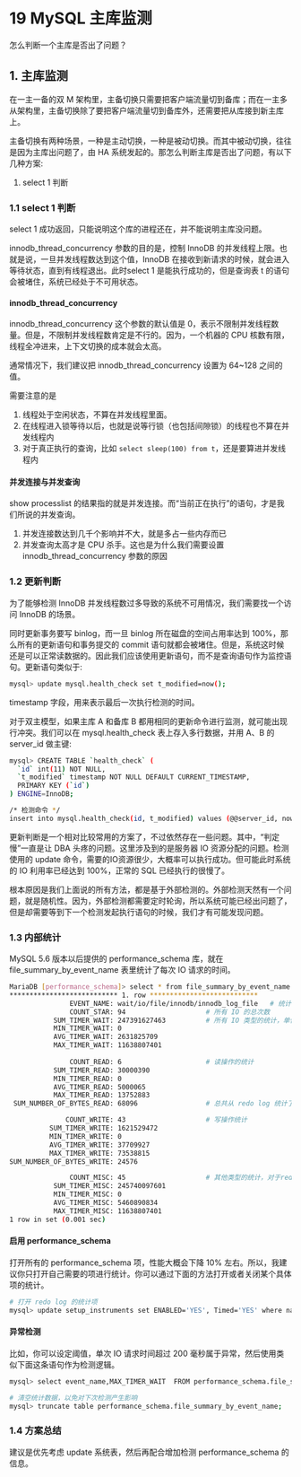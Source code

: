 # 19 MySQL 主库监测


怎么判断一个主库是否出了问题？

<!-- more -->

## 1. 主库监测
在一主一备的双 M 架构里，主备切换只需要把客户端流量切到备库；而在一主多从架构里，主备切换除了要把客户端流量切到备库外，还需要把从库接到新主库上。

主备切换有两种场景，一种是主动切换，一种是被动切换。而其中被动切换，往往是因为主库出问题了，由 HA 系统发起的。那怎么判断主库是否出了问题，有以下几种方案:
1. select 1 判断

### 1.1 select 1 判断
select 1 成功返回，只能说明这个库的进程还在，并不能说明主库没问题。

innodb_thread_concurrency 参数的目的是，控制 InnoDB 的并发线程上限。也就是说，一旦并发线程数达到这个值，InnoDB 在接收到新请求的时候，就会进入等待状态，直到有线程退出。此时select 1 是能执行成功的，但是查询表 t 的语句会被堵住，系统已经处于不可用状态。

#### innodb_thread_concurrency
innodb_thread_concurrency 这个参数的默认值是 0，表示不限制并发线程数量。但是，不限制并发线程数肯定是不行的。因为，一个机器的 CPU 核数有限，线程全冲进来，上下文切换的成本就会太高。

通常情况下，我们建议把 innodb_thread_concurrency 设置为 64~128 之间的值。

需要注意的是
1. 线程处于空闲状态，不算在并发线程里面。
2. 在线程进入锁等待以后，也就是说等行锁（也包括间隙锁）的线程也不算在并发线程内
3. 对于真正执行的查询，比如 `select sleep(100) from t`，还是要算进并发线程内

#### 并发连接与并发查询
show processlist 的结果指的就是并发连接。而“当前正在执行”的语句，才是我们所说的并发查询。
1. 并发连接数达到几千个影响并不大，就是多占一些内存而已
2. 并发查询太高才是 CPU 杀手。这也是为什么我们需要设置 innodb_thread_concurrency 参数的原因


### 1.2 更新判断
为了能够检测 InnoDB 并发线程数过多导致的系统不可用情况，我们需要找一个访问 InnoDB 的场景。

同时更新事务要写 binlog，而一旦 binlog 所在磁盘的空间占用率达到 100%，那么所有的更新语句和事务提交的 commit 语句就都会被堵住。但是，系统这时候还是可以正常读数据的。因此我们应该使用更新语句，而不是查询语句作为监控语句。更新语句类似于:

```bash
mysql> update mysql.health_check set t_modified=now();
```
 timestamp 字段，用来表示最后一次执行检测的时间。

对于双主模型，如果主库 A 和备库 B 都用相同的更新命令进行监测，就可能出现行冲突。我们可以在 mysql.health_check 表上存入多行数据，并用 A、B 的 server_id 做主键: 

```bash
mysql> CREATE TABLE `health_check` (
  `id` int(11) NOT NULL,
  `t_modified` timestamp NOT NULL DEFAULT CURRENT_TIMESTAMP,
  PRIMARY KEY (`id`)
) ENGINE=InnoDB;

/* 检测命令 */
insert into mysql.health_check(id, t_modified) values (@@server_id, now()) on duplicate key update t_modified=now();
```

更新判断是一个相对比较常用的方案了，不过依然存在一些问题。其中，“判定慢”一直是让 DBA 头疼的问题。这里涉及到的是服务器 IO 资源分配的问题。检测使用的 update 命令，需要的IO资源很少，大概率可以执行成功。但可能此时系统的 IO 利用率已经达到 100%，正常的 SQL 已经执行的很慢了。

根本原因是我们上面说的所有方法，都是基于外部检测的。外部检测天然有一个问题，就是随机性。因为，外部检测都需要定时轮询，所以系统可能已经出问题了，但是却需要等到下一个检测发起执行语句的时候，我们才有可能发现问题。

### 1.3 内部统计
MySQL 5.6 版本以后提供的 performance_schema 库，就在 file_summary_by_event_name 表里统计了每次 IO 请求的时间。

```bash
MariaDB [performance_schema]> select * from file_summary_by_event_name where event_name like "%innodb_log%" \G
*************************** 1. row ***************************
               EVENT_NAME: wait/io/file/innodb/innodb_log_file   # 统计的是 redo log 的写入时间
               COUNT_STAR: 94                    # 所有 IO 的总次数
           SUM_TIMER_WAIT: 247391627463          # 所有 IO 类型的统计，单位是皮秒
           MIN_TIMER_WAIT: 0
           AVG_TIMER_WAIT: 2631825709
           MAX_TIMER_WAIT: 11638807401
               
               COUNT_READ: 6                     # 读操作的统计     
           SUM_TIMER_READ: 30000390
           MIN_TIMER_READ: 0
           AVG_TIMER_READ: 5000065
           MAX_TIMER_READ: 13752883
 SUM_NUMBER_OF_BYTES_READ: 68096                 # 总共从 redo log 统计了多少字节

              COUNT_WRITE: 43                    # 写操作统计
          SUM_TIMER_WRITE: 1621529472
          MIN_TIMER_WRITE: 0
          AVG_TIMER_WRITE: 37709927
          MAX_TIMER_WRITE: 73538815
SUM_NUMBER_OF_BYTES_WRITE: 24576

               COUNT_MISC: 45                    # 其他类型的统计，对于redolog 就是 fsync 
           SUM_TIMER_MISC: 245740097601
           MIN_TIMER_MISC: 0
           AVG_TIMER_MISC: 5460890834
           MAX_TIMER_MISC: 11638807401
1 row in set (0.001 sec)
```


#### 启用 performance_schema
打开所有的 performance_schema 项，性能大概会下降 10% 左右。所以，我建议你只打开自己需要的项进行统计。你可以通过下面的方法打开或者关闭某个具体项的统计。

```bash
# 打开 redo log 的统计项
mysql> update setup_instruments set ENABLED='YES', Timed='YES' where name like '%wait/io/file/innodb/innodb_log_file%';
```

#### 异常检测
比如，你可以设定阈值，单次 IO 请求时间超过 200 毫秒属于异常，然后使用类似下面这条语句作为检测逻辑。
```bash
mysql> select event_name,MAX_TIMER_WAIT  FROM performance_schema.file_summary_by_event_name where event_name in ('wait/io/file/innodb/innodb_log_file','wait/io/file/sql/binlog') and MAX_TIMER_WAIT>200*1000000000;

# 清空统计数据，以免对下次检测产生影响
mysql> truncate table performance_schema.file_summary_by_event_name;
```

### 1.4 方案总结
建议是优先考虑 update 系统表，然后再配合增加检测 performance_schema 的信息。

